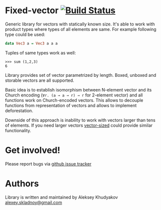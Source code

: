
# Fixed-vector [![Build Status](https://travis-ci.org/Shimuuar/fixed-vector.png?branch=master)](https://travis-ci.org/Shimuuar/fixed-vector)

Generic library for vectors with statically known size. It's able to work with
product types where types of all elements are same. For example following type
could be used:

```haskell
data Vec3 a = Vec3 a a a
```

Tuples of same types work as well:

```
>>> sum (1,2,3)
6
```

Library provides set of vector parametrized by length. Boxed, unboxed and
storable vectors are all supported.

Basic idea is to establish isomorphism between N-element vector and its Church
encoding (`∀r. (a → a → r) → r` for 2-element vector) and all functions work on
Church-encoded vectors. This allows to decouple functions from representation of
vectors and allows to implement deforestation.

Downside of this approach is inability to work with vectors larger than tens of
elements. If you need larger
vectors [vector-sized](https://hackage.haskell.org/package/vector) could provide
similar functionality.


# Get involved!

Please report bugs via
[github issue tracker](https://github.com/Shimuuar/fixed-vector/issues)



# Authors

Library is written and maintained by Aleksey Khudyakov <alexey.skladnoy@gmail.com>
